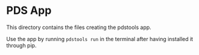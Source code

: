# PDS App

This directory contains the files creating the pdstools app.

Use the app by running `pdstools run` in the terminal after having installed it through pip.
